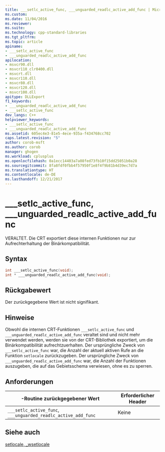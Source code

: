 ```yaml
---
title: ___setlc_active_func, ___unguarded_readlc_active_add_func | Microsoft-Dokumentation
ms.custom: 
ms.date: 11/04/2016
ms.reviewer: 
ms.suite: 
ms.technology: cpp-standard-libraries
ms.tgt_pltfrm: 
ms.topic: article
apiname:
- ___setlc_active_func
- ___unguarded_readlc_active_add_func
apilocation:
- msvcr90.dll
- msvcr110_clr0400.dll
- msvcrt.dll
- msvcr110.dll
- msvcr80.dll
- msvcr120.dll
- msvcr100.dll
apitype: DLLExport
f1_keywords:
- ___unguarded_readlc_active_add_func
- ___setlc_active_func
dev_langs: C++
helpviewer_keywords:
- ___setlc_active_func
- ___unguarded_readlc_active_add_func
ms.assetid: 605ec4e3-81e5-4ece-935a-f434768cc702
caps.latest.revision: "5"
author: corob-msft
ms.author: corob
manager: ghogen
ms.workload: cplusplus
ms.openlocfilehash: 0a1ecc14403a7a08fed73fb10f15dd25051b0a28
ms.sourcegitcommit: 8fa8fdf0fbb4f57950f1e8f4f9b81b4d39ec7d7a
ms.translationtype: HT
ms.contentlocale: de-DE
ms.lasthandoff: 12/21/2017
---
```

# <a name="setlcactivefunc-unguardedreadlcactiveaddfunc"></a>___setlc_active_func, ___unguarded_readlc_active_add_func
VERALTET. Die CRT exportiert diese internen Funktionen nur zur Aufrechterhaltung der Binärkompatibilität.  
  
## <a name="syntax"></a>Syntax  
  
```cpp  
int ___setlc_active_func(void);  
int * ___unguarded_readlc_active_add_func(void);  
```  
  
## <a name="return-value"></a>Rückgabewert  
 Der zurückgegebene Wert ist nicht signifikant.  
  
## <a name="remarks"></a>Hinweise  
 Obwohl die internen CRT-Funktionen `___setlc_active_func` und `___unguarded_readlc_active_add_func` veraltet sind und nicht mehr verwendet werden, werden sie von der CRT-Bibliothek exportiert, um die Binärkompatibilität aufrechtzuerhalten. Der ursprüngliche Zweck von `___setlc_active_func` war, die Anzahl der aktuell aktiven Rufe an die Funktion `setlocale` zurückzugeben. Der ursprüngliche Zweck von `___unguarded_readlc_active_add_func` war, die Anzahl der Funktionen auszugeben, die auf das Gebietsschema verwiesen, ohne es zu sperren.  
  
## <a name="requirements"></a>Anforderungen  
  
|-Routine zurückgegebener Wert|Erforderlicher Header|  
|-------------|---------------------|  
|`___setlc_active_func`, `___unguarded_readlc_active_add_func`|Keine|  
  
## <a name="see-also"></a>Siehe auch  
 [setlocale, _wsetlocale](../c-runtime-library/reference/setlocale-wsetlocale.md)